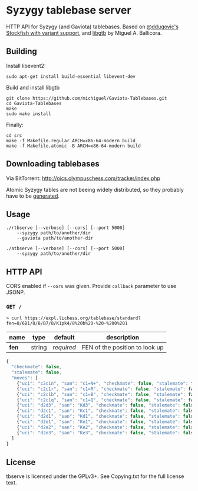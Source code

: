 Syzygy tablebase server
=======================

HTTP API for Syzygy (and Gaviota) tablebases. Based on
[@ddugovic's Stockfish with variant support](https://github.com/ddugovic/Stockfish),
and [libgtb](https://github.com/michiguel/Gaviota-Tablebases) by Miguel A. Ballicora.

Building
--------

Install libevent2:

```
sudo apt-get install build-essential libevent-dev
```

Build and install libgtb

```
git clone https://github.com/michiguel/Gaviota-Tablebases.git
cd Gaviota-Tablebases
make
sudo make install
```

Finally:

```
cd src
make -f Makefile.regular ARCH=x86-64-modern build
make -f Makefile.atomic -B ARCH=x86-64-modern build
```

Downloading tablebases
----------------------

Via BitTorrent: http://oics.olympuschess.com/tracker/index.php

Atomic Syzygy tables are not beeing widely distributed, so they probably
have to be [generated](https://github.com/syzygy1/tb).

Usage
-----

```
./rtbserve [--verbose] [--cors] [--port 5000]
    --syzygy path/to/another/dir
    --gaviota path/to/another-dir

./atbserve [--verbose] [--cors] [--port 5000]
    --syzygy path/to/another/dir
```

HTTP API
--------

CORS enabled if `--cors` was given. Provide `callback` parameter to use JSONP.

### `GET /`

```
> curl https://expl.lichess.org/tablebase/standard?fen=8/6B1/8/8/B7/8/K1pk4/8%20b%20-%20-%200%201
```

name | type | default | description
--- | --- | --- | ---
**fen** | string | *required* | FEN of the position to look up

```javascript
{
  "checkmate": false,
  "stalemate": false,
  "moves": [
    {"uci": "c2c1n", "san": "c1=N+", "checkmate": false, "stalemate": false, "insufficient_material": false, "zeroing": true, "wdl": 1, "dtz": 109, "dtm": 133},
    {"uci": "c2c1r", "san": "c1=R", "checkmate": false, "stalemate": false, "insufficient_material": false, "zeroing": true, "wdl": 2, "dtz": 3, "dtm": 39},
    {"uci": "c2c1b", "san": "c1=B", "checkmate": false, "stalemate": false, "insufficient_material": false, "zeroing": true, "wdl": 2, "dtz": 2, "dtm": 39},
    {"uci": "c2c1q", "san": "c1=Q", "checkmate": false, "stalemate": false, "insufficient_material": false, "zeroing": true, "wdl": 2, "dtz": 2, "dtm": 39},
    {"uci": "d2d3", "san": "Kd3", "checkmate": false, "stalemate": false, "insufficient_material": false, "zeroing": false, "wdl": 2, "dtz": 3, "dtm": 35},
    {"uci": "d2c1", "san": "Kc1", "checkmate": false, "stalemate": false, "insufficient_material": false, "zeroing": false, "wdl": 2, "dtz": 5, "dtm": 31},
    {"uci": "d2d1", "san": "Kd1", "checkmate": false, "stalemate": false, "insufficient_material": false, "zeroing": false, "wdl": 2, "dtz": 3, "dtm": 31},
    {"uci": "d2e1", "san": "Ke1", "checkmate": false, "stalemate": false, "insufficient_material": false, "zeroing": false, "wdl": 2, "dtz": 1, "dtm": 31},
    {"uci": "d2e2", "san": "Ke2", "checkmate": false, "stalemate": false, "insufficient_material": false, "zeroing": false, "wdl": 2, "dtz": 1, "dtm": 31},
    {"uci": "d2e3", "san": "Ke3", "checkmate": false, "stalemate": false, "insufficient_material": false, "zeroing": false, "wdl": 2, "dtz": 1, "dtm": 31}
  ]
}
```

License
-------

tbserve is licensed under the GPLv3+. See Copying.txt for the full
license text.
